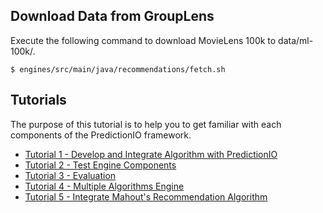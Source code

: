 
## Download Data from GroupLens

Execute the following command to download MovieLens 100k to data/ml-100k/.
```
$ engines/src/main/java/recommendations/fetch.sh
```

## Tutorials

The purpose of this tutorial is to help you to get familiar with each components of the PredictionIO framework.

* [Tutorial 1 - Develop and Integrate Algorithm with PredictionIO
](tutorial1-develop.md)
* [Tutorial 2 - Test Engine Components
](tutorial2-runner.md)
* [Tutorial 3 - Evaluation](tutorial3-evaluation.md)
* [Tutorial 4 - Multiple Algorithms Engine](tutorial4-multialgo.md)
* [Tutorial 5 - Integrate Mahout's Recommendation Algorithm](tutorial5-mahout.md)
